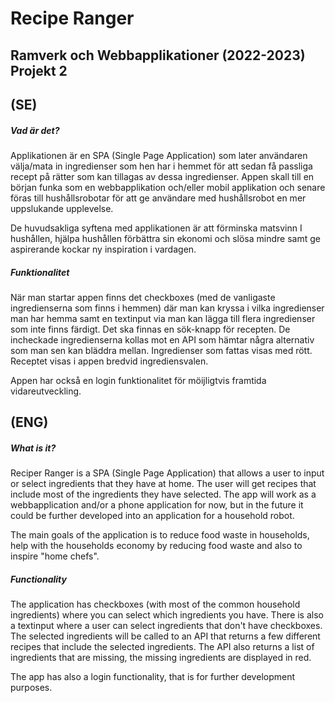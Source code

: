 # Recipe Ranger
## Ramverk och Webbapplikationer (2022-2023) Projekt 2
## (SE)
##### Vad är det?
Applikationen är en SPA (Single Page Application) som later användaren välja/mata in ingredienser som hen har i hemmet för att sedan få passliga recept på rätter som kan tillagas av dessa ingredienser. Appen skall till en början funka som en webbapplikation och/eller mobil applikation och senare föras till hushållsrobotar för att ge användare med hushållsrobot en mer uppslukande upplevelse.

De huvudsakliga syftena med applikationen är att förminska matsvinn I hushållen, hjälpa hushållen förbättra sin ekonomi och slösa mindre samt ge aspirerande kockar ny inspiration i vardagen.

##### Funktionalitet
När man startar appen finns det checkboxes (med de vanligaste ingredienserna som finns i hemmen) där man kan kryssa i vilka ingredienser man har hemma samt en textinput via man kan lägga till flera ingredienser som inte finns färdigt. Det ska finnas en sök-knapp för recepten. De incheckade ingredienserna kollas mot en API som hämtar några alternativ som man sen kan bläddra mellan. Ingredienser som fattas visas med rött. Receptet visas i appen bredvid ingrediensvalen.

Appen har också en login funktionalitet för möijligtvis framtida vidareutveckling.

## (ENG)

##### What is it?
Reciper Ranger is a SPA (Single Page Application) that allows a user to input or select ingredients that they have at home. The user will get recipes that include most of the ingredients they have selected. The app will work as a webbapplication and/or a phone application for now, but in the future it could be further developed into an application for a household robot.

The main goals of the application is to reduce food waste in households, help with the households economy by reducing food waste and also to inspire "home chefs".

##### Functionality
The application has checkboxes (with most of the common household ingredients) where you can select which ingredients you have. There is also a textinput where a user can select ingredients that don't have checkboxes. The selected ingredients will be called to an API that returns a few different recipes that include the selected ingredients. The API also returns a list of ingredients that are missing, the missing ingredients are displayed in red.

The app has also a login functionality, that is for further development purposes.
